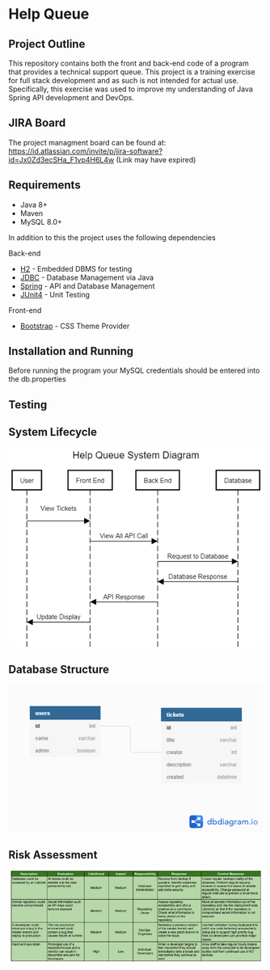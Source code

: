# Help Queue



## Project Outline

This repository contains both the front and back-end code of a program that provides a technical support queue. This project is a training exercise for full stack development and as such is not intended for actual use. Specifically, this exercise was used to improve my understanding of Java Spring API development and DevOps.

## JIRA Board

The project managment board can be found at:
https://id.atlassian.com/invite/p/jira-software?id=Jx0Zd3ecSHa_F1vp4H6L4w
(Link may have expired)

## Requirements

* Java 8+
* Maven
* MySQL 8.0+

In addition to this the project uses the following dependencies 

Back-end
* [H2](https://h2database.com) - Embedded DBMS for testing
* [JDBC](https://docs.oracle.com/javase/8/docs/technotes/guides/jdbc/) - Database Management via Java
* [Spring](https://spring.io/) - API and Database Management
* [JUnit4](https://junit.org/junit4/) - Unit Testing

Front-end
* [Bootstrap](https://getbootstrap.com/) - CSS Theme Provider

## Installation and Running

Before running the program your MySQL credentials should be entered into the db.properties

## Testing

## System Lifecycle
![Lifecycle](images/lifecycle.png)

## Database Structure
![Database](images/database.png)

## Risk Assessment
![Risk Assesment](images/risk_assessment.PNG)


